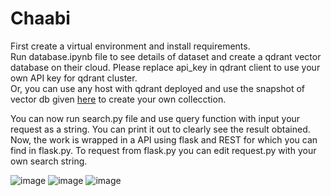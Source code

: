 # Chaabi <br>
First create a virtual environment and install requirements. <br>
Run database.ipynb file to see details of dataset and create a qdrant vector database on their cloud. Please replace api_key in qdrant client to use your own API key for qdrant cluster. <br>
Or, you can use any host with qdrant deployed and use the snapshot of vector db given [here](https://iitgoffice-my.sharepoint.com/:u:/g/personal/s_chivukula_iitg_ac_in/EfiSWjDRp7RFm-g1E0fnmfQBEEyLDjZERXZLNbsYKm7piw?e=QyC7vC) to create your own collecction.<br>

You can now run search.py file and use query function with input your request as a string. You can print it out to clearly see the result obtained. <br>
Now, the work is wrapped in a API using flask and REST for which you can find in flask.py. To request from flask.py you can edit request.py with your own search string.

![image](https://github.com/sai4132/Chaabi/assets/86120933/ee53804c-3b2e-4813-b939-cfb4d2ab107c)
![image](https://github.com/sai4132/Chaabi/assets/86120933/22dba21b-c598-4e8c-a57a-bd475b0ffd37)
![image](https://github.com/sai4132/Chaabi/assets/86120933/d4901dd8-89cc-4fa2-8ae7-f3f356203382)





